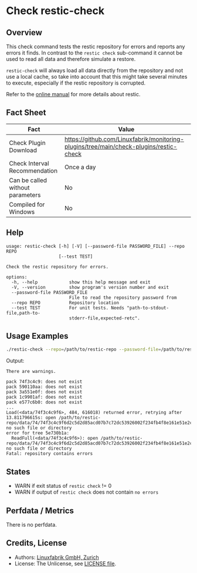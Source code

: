 # Check restic-check

## Overview

This check command tests the restic repository for errors and reports any errors it finds. In contrast to the `restic check` sub-command it cannot be used to read all data and therefore simulate a restore.

`restic-check` will always load all data directly from the repository and not use a local cache, so take into account that this might take several minutes to execute, especially if the restic repository is corrupted.

Refer to the [online manual](https://restic.readthedocs.io/en/latest/index.html) for more details about restic.


## Fact Sheet

| Fact | Value |
|----|----|
| Check Plugin Download                 | <https://github.com/Linuxfabrik/monitoring-plugins/tree/main/check-plugins/restic-check> |
| Check Interval Recommendation         | Once a day |
| Can be called without parameters      | No |
| Compiled for Windows                  | No |


## Help

```text
usage: restic-check [-h] [-V] [--password-file PASSWORD_FILE] --repo REPO
                    [--test TEST]

Check the restic repository for errors.

options:
  -h, --help            show this help message and exit
  -V, --version         show program's version number and exit
  --password-file PASSWORD_FILE
                        File to read the repository password from
  --repo REPO           Repository location
  --test TEST           For unit tests. Needs "path-to-stdout-file,path-to-
                        stderr-file,expected-retc".
```


## Usage Examples

```bash
./restic-check --repo=/path/to/restic-repo --password-file=/path/to/restic-pwd
```

Output:

```text
There are warnings.

pack 74f3c4c9: does not exist
pack 590110aa: does not exist
pack 3a551e0f: does not exist
pack 1c9901af: does not exist
pack e577c6b0: does not exist
...
Load(<data/74f3c4c9f6>, 484, 616018) returned error, retrying after 13.811796615s: open /path/to/restic-repo/data/74/74f3c4c9f6d2c5d2d85acd07b7c72dc53926002f234fb4f8e161e51e2cd67ab7: no such file or directory
error for tree 5e730b1a:
  ReadFull(<data/74f3c4c9f6>): open /path/to/restic-repo/data/74/74f3c4c9f6d2c5d2d85acd07b7c72dc53926002f234fb4f8e161e51e2cd67ab7: no such file or directory
Fatal: repository contains errors
```


## States

* WARN if exit status of `restic check` != 0
* WARN if output of `restic check` does not contain `no errors`


## Perfdata / Metrics

There is no perfdata.


## Credits, License

* Authors: [Linuxfabrik GmbH, Zurich](https://www.linuxfabrik.ch)
* License: The Unlicense, see [LICENSE file](https://unlicense.org/).
